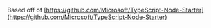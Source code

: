 Based off of [https://github.com/Microsoft/TypeScript-Node-Starter](https://github.com/Microsoft/TypeScript-Node-Starter)